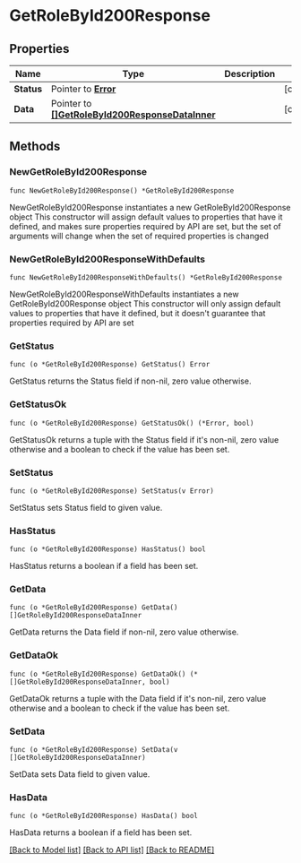 # GetRoleById200Response

## Properties

Name | Type | Description | Notes
------------ | ------------- | ------------- | -------------
**Status** | Pointer to [**Error**](Error.md) |  | [optional] 
**Data** | Pointer to [**[]GetRoleById200ResponseDataInner**](GetRoleById200ResponseDataInner.md) |  | [optional] 

## Methods

### NewGetRoleById200Response

`func NewGetRoleById200Response() *GetRoleById200Response`

NewGetRoleById200Response instantiates a new GetRoleById200Response object
This constructor will assign default values to properties that have it defined,
and makes sure properties required by API are set, but the set of arguments
will change when the set of required properties is changed

### NewGetRoleById200ResponseWithDefaults

`func NewGetRoleById200ResponseWithDefaults() *GetRoleById200Response`

NewGetRoleById200ResponseWithDefaults instantiates a new GetRoleById200Response object
This constructor will only assign default values to properties that have it defined,
but it doesn't guarantee that properties required by API are set

### GetStatus

`func (o *GetRoleById200Response) GetStatus() Error`

GetStatus returns the Status field if non-nil, zero value otherwise.

### GetStatusOk

`func (o *GetRoleById200Response) GetStatusOk() (*Error, bool)`

GetStatusOk returns a tuple with the Status field if it's non-nil, zero value otherwise
and a boolean to check if the value has been set.

### SetStatus

`func (o *GetRoleById200Response) SetStatus(v Error)`

SetStatus sets Status field to given value.

### HasStatus

`func (o *GetRoleById200Response) HasStatus() bool`

HasStatus returns a boolean if a field has been set.

### GetData

`func (o *GetRoleById200Response) GetData() []GetRoleById200ResponseDataInner`

GetData returns the Data field if non-nil, zero value otherwise.

### GetDataOk

`func (o *GetRoleById200Response) GetDataOk() (*[]GetRoleById200ResponseDataInner, bool)`

GetDataOk returns a tuple with the Data field if it's non-nil, zero value otherwise
and a boolean to check if the value has been set.

### SetData

`func (o *GetRoleById200Response) SetData(v []GetRoleById200ResponseDataInner)`

SetData sets Data field to given value.

### HasData

`func (o *GetRoleById200Response) HasData() bool`

HasData returns a boolean if a field has been set.


[[Back to Model list]](../README.md#documentation-for-models) [[Back to API list]](../README.md#documentation-for-api-endpoints) [[Back to README]](../README.md)


